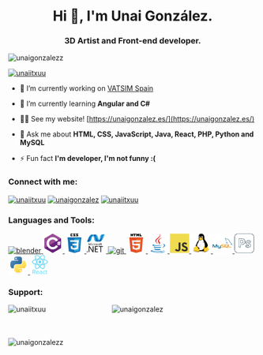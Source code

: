 <h1 align="center">Hi 👋, I'm Unai González.</h1>
<h3 align="center">3D Artist and Front-end developer.</h3>

<p align="left"> <img src="https://komarev.com/ghpvc/?username=unaigonzalezz&label=Profile%20views&color=ff7b00&style=flat" alt="unaigonzalezz" /> </p>

<p align="left"> <a href="https://twitter.com/unaiitxuu" target="blank"><img src="https://img.shields.io/twitter/follow/unaiitxuu?logo=twitter&style=for-the-badge" alt="unaiitxuu" /></a> </p>

- 🔭 I’m currently working on [VATSIM Spain](https://vatsimspain.es/)

- 🌱 I’m currently learning **Angular and C#**

- 👨‍💻 See my website! [https://unaigonzalez.es/](https://unaigonzalez.es/)

- 💬 Ask me about **HTML, CSS, JavaScript, Java, React, PHP, Python and MySQL**

- ⚡ Fun fact **I'm developer, I'm not funny :(**

<h3 align="left">Connect with me:</h3>
<p align="left">
<a href="https://twitter.com/unaiitxuu" target="blank"><img align="center" src="https://raw.githubusercontent.com/rahuldkjain/github-profile-readme-generator/master/src/images/icons/Social/twitter.svg" alt="unaiitxuu" height="30" width="40" /></a>
<a href="https://www.linkedin.com/in/unai-gonz%C3%A1lez-a314b6245/" target="blank"><img align="center" src="https://raw.githubusercontent.com/rahuldkjain/github-profile-readme-generator/master/src/images/icons/Social/linked-in-alt.svg" alt="unaigonzalez" height="30" width="40" /></a>
<a href="https://instagram.com/unaiitxuu" target="blank"><img align="center" src="https://raw.githubusercontent.com/rahuldkjain/github-profile-readme-generator/master/src/images/icons/Social/instagram.svg" alt="unaiitxuu" height="30" width="40" /></a>
</p>

<h3 align="left">Languages and Tools:</h3>
<p align="left"> <a href="https://www.blender.org/" target="_blank" rel="noreferrer"> <img src="https://download.blender.org/branding/community/blender_community_badge_white.svg" alt="blender" width="40" height="40"/> </a> <a href="https://www.w3schools.com/cs/" target="_blank" rel="noreferrer"> <img src="https://raw.githubusercontent.com/devicons/devicon/master/icons/csharp/csharp-original.svg" alt="csharp" width="40" height="40"/> </a> <a href="https://www.w3schools.com/css/" target="_blank" rel="noreferrer"> <img src="https://raw.githubusercontent.com/devicons/devicon/master/icons/css3/css3-original-wordmark.svg" alt="css3" width="40" height="40"/> </a> <a href="https://dotnet.microsoft.com/" target="_blank" rel="noreferrer"> <img src="https://raw.githubusercontent.com/devicons/devicon/master/icons/dot-net/dot-net-original-wordmark.svg" alt="dotnet" width="40" height="40"/> </a> <a href="https://git-scm.com/" target="_blank" rel="noreferrer"> <img src="https://www.vectorlogo.zone/logos/git-scm/git-scm-icon.svg" alt="git" width="40" height="40"/> </a> <a href="https://www.w3.org/html/" target="_blank" rel="noreferrer"> <img src="https://raw.githubusercontent.com/devicons/devicon/master/icons/html5/html5-original-wordmark.svg" alt="html5" width="40" height="40"/> </a> <a href="https://www.java.com" target="_blank" rel="noreferrer"> <img src="https://raw.githubusercontent.com/devicons/devicon/master/icons/java/java-original.svg" alt="java" width="40" height="40"/> </a> <a href="https://developer.mozilla.org/en-US/docs/Web/JavaScript" target="_blank" rel="noreferrer"> <img src="https://raw.githubusercontent.com/devicons/devicon/master/icons/javascript/javascript-original.svg" alt="javascript" width="40" height="40"/> </a> <a href="https://www.linux.org/" target="_blank" rel="noreferrer"> <img src="https://raw.githubusercontent.com/devicons/devicon/master/icons/linux/linux-original.svg" alt="linux" width="40" height="40"/> </a> <a href="https://www.mysql.com/" target="_blank" rel="noreferrer"> <img src="https://raw.githubusercontent.com/devicons/devicon/master/icons/mysql/mysql-original-wordmark.svg" alt="mysql" width="40" height="40"/> </a> <a href="https://www.photoshop.com/en" target="_blank" rel="noreferrer"> <img src="https://raw.githubusercontent.com/devicons/devicon/master/icons/photoshop/photoshop-line.svg" alt="photoshop" width="40" height="40"/> </a> <a href="https://www.python.org" target="_blank" rel="noreferrer"> <img src="https://raw.githubusercontent.com/devicons/devicon/master/icons/python/python-original.svg" alt="python" width="40" height="40"/> </a> <a href="https://reactjs.org/" target="_blank" rel="noreferrer"> <img src="https://raw.githubusercontent.com/devicons/devicon/master/icons/react/react-original-wordmark.svg" alt="react" width="40" height="40"/> </a> </p>

<h3 align="left">Support:</h3>
<p><a href="https://www.buymeacoffee.com/unaiitxuu"> <img align="left" src="https://cdn.buymeacoffee.com/buttons/v2/default-yellow.png" height="50" width="210" alt="unaiitxuu" /></a>
 
 <a href="https://ko-fi.com/unaigonzalez"> <img align="left" src="https://cdn.ko-fi.com/cdn/kofi3.png?v=3" height="50" width="210" alt="unaigonzalez" /></a></p><br><br>
<br>
<p><img align="center" src="https://github-readme-stats.vercel.app/api/top-langs?username=unaigonzalezz&show_icons=true&locale=en&layout=compact" alt="unaigonzalezz" /></p>

